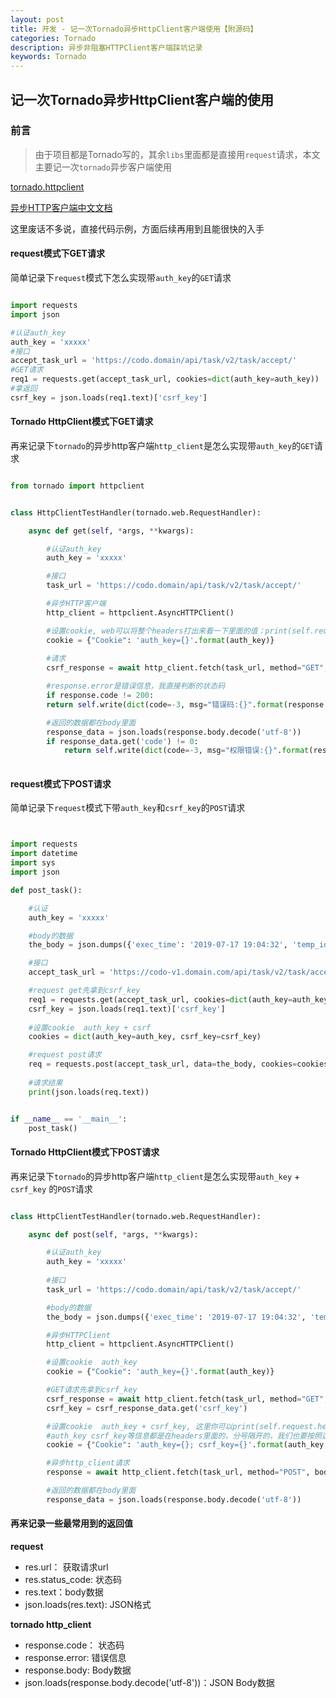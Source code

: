 ```yaml
---
layout: post
title: 开发 - 记一次Tornado异步HttpClient客户端使用【附源码】
categories: Tornado
description: 异步非阻塞HTTPClient客户端踩坑记录
keywords: Tornado
---
```



## 										记一次Tornado异步HttpClient客户端的使用


### 前言

> 由于项目都是Tornado写的，其余`libs`里面都是直接用`request`请求，本文主要记一次`tornado`异步客户端使用

[tornado.httpclient](https://tornado-zh.readthedocs.io/zh/latest/_modules/tornado/httpclient.html#HTTPClient)  

[异步HTTP客户端中文文档](https://tornado-zh.readthedocs.io/zh/latest/httpclient.html)


这里废话不多说，直接代码示例，方面后续再用到且能很快的入手


#### request模式下GET请求

简单记录下`request`模式下怎么实现带`auth_key`的`GET`请求

```python

import requests
import json

#认证auth_key
auth_key = 'xxxxx' 
#接口
accept_task_url = 'https://codo.domain/api/task/v2/task/accept/'
#GET请求
req1 = requests.get(accept_task_url, cookies=dict(auth_key=auth_key))
#拿返回
csrf_key = json.loads(req1.text)['csrf_key']

```

#### Tornado HttpClient模式下GET请求

再来记录下`tornado`的异步http客户端`http_client`是怎么实现带`auth_key`的`GET`请求

```python

from tornado import httpclient


class HttpClientTestHandler(tornado.web.RequestHandler):

    async def get(self, *args, **kwargs):

        #认证auth_key
        auth_key = 'xxxxx' 

        #接口
        task_url = 'https://codo.domain/api/task/v2/task/accept/'

        #异步HTTP客户端
        http_client = httpclient.AsyncHTTPClient()

        #设置cookie, web可以将整个headers打出来看一下里面的值：print(self.request.headers)
        cookie = {"Cookie": 'auth_key={}'.format(auth_key)}
        
        #请求
        csrf_response = await http_client.fetch(task_url, method="GET", raise_error=False, headers=cookie)

        #response.error是错误信息，我直接判断的状态码
        if response.code != 200:
        return self.write(dict(code=-3, msg="错误码:{}".format(response.code)))

        #返回的数据都在body里面
        response_data = json.loads(response.body.decode('utf-8'))
        if response_data.get('code') != 0:
            return self.write(dict(code=-3, msg="权限错误:{}".format(response_data.get('msg'))))
        

```


#### request模式下POST请求

简单记录下`request`模式下带`auth_key`和`csrf_key`的`POST`请求

```python


import requests
import datetime
import sys
import json

def post_task():

    #认证
    auth_key = 'xxxxx'

    #body的数据
    the_body = json.dumps({'exec_time': '2019-07-17 19:04:32', 'temp_id': 24, 'schedule': 'new', 'submitter': '杨红飞', 'args': "{'TAGGER_NAME': 'Zabbix agent on Zabbix server is unreachable for 5 minutes', 'HOSTNAME': 'Zabbix server', 'HOSTIP': '127.0.0.1'}", 'hosts': "{1: '127.0.0.1', 2: '127.0.0.1'}"})

    #接口
    accept_task_url = 'https://codo-v1.domain.com/api/task/v2/task/accept/'

    #request get先拿到csrf_key
    req1 = requests.get(accept_task_url, cookies=dict(auth_key=auth_key))
    csrf_key = json.loads(req1.text)['csrf_key']
    
    #设置cookie  auth_key + csrf
    cookies = dict(auth_key=auth_key, csrf_key=csrf_key)

    #request post请求
    req = requests.post(accept_task_url, data=the_body, cookies=cookies)
    
    #请求结果
    print(json.loads(req.text))


if __name__ == '__main__':
    post_task()


```

#### Tornado HttpClient模式下POST请求

再来记录下`tornado`的异步http客户端`http_client`是怎么实现带`auth_key` + `csrf_key` 的`POST`请求

```python

class HttpClientTestHandler(tornado.web.RequestHandler):

    async def post(self, *args, **kwargs):

        #认证auth_key
        auth_key = 'xxxxx' 
        
        #接口
        task_url = 'https://codo.domain/api/task/v2/task/accept/'

        #body的数据
        the_body = json.dumps({'exec_time': '2019-07-17 19:04:32', 'temp_id': 24, 'schedule': 'new', 'submitter': '杨红飞', 'args': "{'TAGGER_NAME': 'Zabbix agent on Zabbix server is unreachable for 5 minutes', 'HOSTNAME': 'Zabbix server', 'HOSTIP': '127.0.0.1'}", 'hosts': "{1: '127.0.0.1', 2: '127.0.0.1'}"})

        #异步HTTPClient
        http_client = httpclient.AsyncHTTPClient()

        #设置cookie  auth_key
        cookie = {"Cookie": 'auth_key={}'.format(auth_key)}

        #GET请求先拿到csrf_key
        csrf_response = await http_client.fetch(task_url, method="GET", raise_error=False, headers=cookie)
        csrf_key = csrf_response_data.get('csrf_key')

        #设置cookie  auth_key + csrf_key, 这里你可以print(self.request.headers)看下他的格式
        #auth_key csrf_key等信息都是在headers里面的，分号隔开的，我们也要按照这个格式来
        cookie = {"Cookie": 'auth_key={}; csrf_key={}'.format(auth_key, csrf_key)}

        #异步http_client请求
        response = await http_client.fetch(task_url, method="POST", body=the_body,raise_error=False, headers=cookie)

        #返回的数据都在body里面
        response_data = json.loads(response.body.decode('utf-8'))

```



#### 再来记录一些最常用到的返回值

**request**
- res.url： 获取请求url
- res.status_code: 状态码
- res.text：body数据
- json.loads(res.text): JSON格式

**tornado http_client**

- response.code： 状态码
- response.error: 错误信息
- response.body: Body数据
- json.loads(response.body.decode('utf-8'))：JSON Body数据


